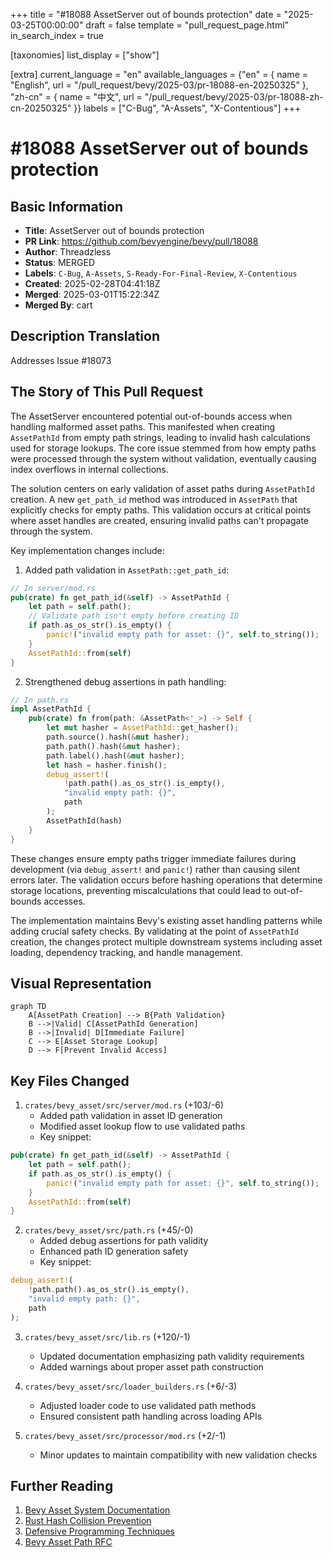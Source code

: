 +++
title = "#18088 AssetServer out of bounds protection"
date = "2025-03-25T00:00:00"
draft = false
template = "pull_request_page.html"
in_search_index = true

[taxonomies]
list_display = ["show"]

[extra]
current_language = "en"
available_languages = {"en" = { name = "English", url = "/pull_request/bevy/2025-03/pr-18088-en-20250325" }, "zh-cn" = { name = "中文", url = "/pull_request/bevy/2025-03/pr-18088-zh-cn-20250325" }}
labels = ["C-Bug", "A-Assets", "X-Contentious"]
+++

# #18088 AssetServer out of bounds protection

## Basic Information
- **Title**: AssetServer out of bounds protection
- **PR Link**: https://github.com/bevyengine/bevy/pull/18088
- **Author**: Threadzless
- **Status**: MERGED
- **Labels**: `C-Bug`, `A-Assets`, `S-Ready-For-Final-Review`, `X-Contentious`
- **Created**: 2025-02-28T04:41:18Z
- **Merged**: 2025-03-01T15:22:34Z
- **Merged By**: cart

## Description Translation
Addresses Issue #18073

## The Story of This Pull Request

The AssetServer encountered potential out-of-bounds access when handling malformed asset paths. This manifested when creating `AssetPathId` from empty path strings, leading to invalid hash calculations used for storage lookups. The core issue stemmed from how empty paths were processed through the system without validation, eventually causing index overflows in internal collections.

The solution centers on early validation of asset paths during `AssetPathId` creation. A new `get_path_id` method was introduced in `AssetPath` that explicitly checks for empty paths. This validation occurs at critical points where asset handles are created, ensuring invalid paths can't propagate through the system.

Key implementation changes include:

1. Added path validation in `AssetPath::get_path_id`:
```rust
// In server/mod.rs
pub(crate) fn get_path_id(&self) -> AssetPathId {
    let path = self.path();
    // Validate path isn't empty before creating ID
    if path.as_os_str().is_empty() {
        panic!("invalid empty path for asset: {}", self.to_string());
    }
    AssetPathId::from(self)
}
```

2. Strengthened debug assertions in path handling:
```rust
// In path.rs
impl AssetPathId {
    pub(crate) fn from(path: &AssetPath<'_>) -> Self {
        let mut hasher = AssetPathId::get_hasher();
        path.source().hash(&mut hasher);
        path.path().hash(&mut hasher);
        path.label().hash(&mut hasher);
        let hash = hasher.finish();
        debug_assert!(
            !path.path().as_os_str().is_empty(),
            "invalid empty path: {}",
            path
        );
        AssetPathId(hash)
    }
}
```

These changes ensure empty paths trigger immediate failures during development (via `debug_assert!` and `panic!`) rather than causing silent errors later. The validation occurs before hashing operations that determine storage locations, preventing miscalculations that could lead to out-of-bounds accesses.

The implementation maintains Bevy's existing asset handling patterns while adding crucial safety checks. By validating at the point of `AssetPathId` creation, the changes protect multiple downstream systems including asset loading, dependency tracking, and handle management.

## Visual Representation

```mermaid
graph TD
    A[AssetPath Creation] --> B{Path Validation}
    B -->|Valid| C[AssetPathId Generation]
    B -->|Invalid| D[Immediate Failure]
    C --> E[Asset Storage Lookup]
    D --> F[Prevent Invalid Access]
```

## Key Files Changed

1. `crates/bevy_asset/src/server/mod.rs` (+103/-6)
   - Added path validation in asset ID generation
   - Modified asset lookup flow to use validated paths
   - Key snippet:
```rust
pub(crate) fn get_path_id(&self) -> AssetPathId {
    let path = self.path();
    if path.as_os_str().is_empty() {
        panic!("invalid empty path for asset: {}", self.to_string());
    }
    AssetPathId::from(self)
}
```

2. `crates/bevy_asset/src/path.rs` (+45/-0)
   - Added debug assertions for path validity
   - Enhanced path ID generation safety
   - Key snippet:
```rust
debug_assert!(
    !path.path().as_os_str().is_empty(),
    "invalid empty path: {}",
    path
);
```

3. `crates/bevy_asset/src/lib.rs` (+120/-1)
   - Updated documentation emphasizing path validity requirements
   - Added warnings about proper asset path construction

4. `crates/bevy_asset/src/loader_builders.rs` (+6/-3)
   - Adjusted loader code to use validated path methods
   - Ensured consistent path handling across loading APIs

5. `crates/bevy_asset/src/processor/mod.rs` (+2/-1)
   - Minor updates to maintain compatibility with new validation checks

## Further Reading

1. [Bevy Asset System Documentation](https://bevyengine.org/learn/book/assets/)
2. [Rust Hash Collision Prevention](https://doc.rust-lang.org/std/collections/struct.HashMap.html#method.raw_entry)
3. [Defensive Programming Techniques](https://en.wikipedia.org/wiki/Defensive_programming)
4. [Bevy Asset Path RFC](https://github.com/bevyengine/rfcs/blob/main/rfcs/27-asset-path.md)